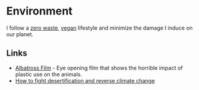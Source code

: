 # Environment
I follow a [zero waste](zero-waste.md), [vegan](/veganism.md) lifestyle and minimize the damage I induce on our planet.

## Links
- [Albatross Film](https://www.albatrossthefilm.com/) - Eye opening film that shows the horrible impact of plastic use on the animals.
- [How to fight desertification and reverse climate change](https://www.ted.com/talks/allan_savory_how_to_green_the_world_s_deserts_and_reverse_climate_change#t-992223)